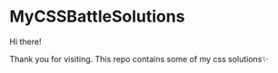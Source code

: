 # MyCSSBattleSolutions

Hi there!

Thank you for visiting. This repo contains some of my css solutions✨
